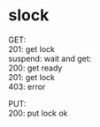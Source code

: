 # slock  

GET:  
    201: get lock  
    suspend: wait and get:  
            200: get ready  
            201: get lock  
    403: error  

PUT:  
    200: put lock ok  
